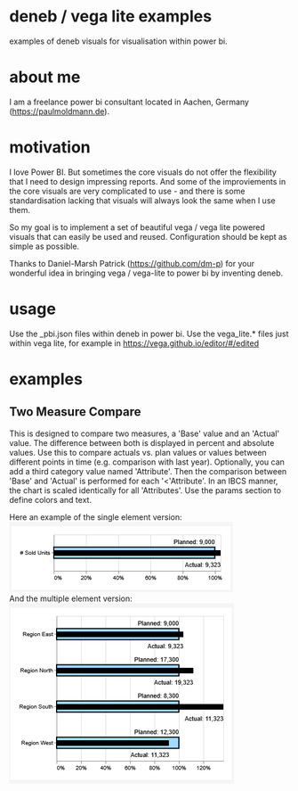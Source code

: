 # deneb / vega lite examples
examples of deneb visuals for visualisation within power bi.

# about me
I am a freelance power bi consultant located in Aachen, Germany (https://paulmoldmann.de).

# motivation
I love Power BI. But sometimes the core visuals do not offer the flexibility that I need to design impressing reports. 
And some of the improviements in the core visuals are very complicated to use - and there is some standardisation lacking that visuals will always look the same when I use them.

So my goal is to implement a set of beautiful vega / vega lite powered visuals that can easily be used and reused. Configuration should be kept as simple as possible. 

Thanks to Daniel-Marsh Patrick (https://github.com/dm-p) for your wonderful idea in bringing vega / vega-lite to power bi by inventing deneb.

# usage
Use the _pbi.json files within deneb in power bi.
Use the vega_lite.* files just within vega lite, for example in https://vega.github.io/editor/#/edited 

# examples

## Two Measure Compare
This is designed to compare two measures, a 'Base' value and an 'Actual' value. The difference between both is displayed in percent and absolute values. Use this to compare actuals vs. plan values or values between different points in time (e.g. comparison with last year). Optionally, you can add a third category value named 'Attribute'. Then the comparison between 'Base' and 'Actual' is performed for each '<'Attribute'. In an IBCS manner, the chart is scaled identically for all 'Attributes'. Use the params section to define colors and text.

Here an example of the single element version: <br>
![Single Element Comparison](Two_Measure_Compare/vega_lite_example1.png)
<br>And the multiple element version:<br>
![Multiple Element Comparison](Two_Measure_Compare/vega_lite_example2.png)
